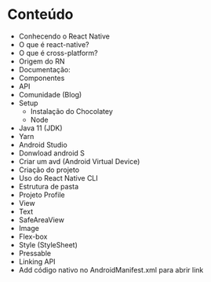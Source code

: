# Conteúdo
- Conhecendo o React Native
- O que é react-native?
- O que é cross-platform?
- Origem do RN
- Documentação:
- Componentes
- API
- Comunidade (Blog)
- Setup
  - Instalação do Chocolatey
  - Node
 - Java 11 (JDK)
 - Yarn
 - Android Studio
 - Donwload android S
- Criar um avd (Android Virtual Device)
- Criação do projeto
- Uso do React Native CLI
- Estrutura de pasta
- Projeto Profile
 - View
 - Text
 - SafeAreaView
 - Image
 - Flex-box
 - Style (StyleSheet)
 - Pressable
 - Linking API
 - Add código nativo no AndroidManifest.xml para abrir link
